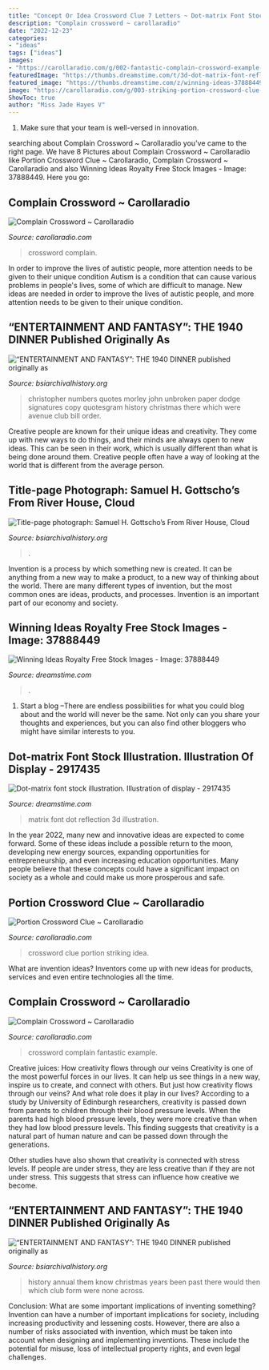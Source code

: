 ```yaml
---
title: "Concept Or Idea Crossword Clue 7 Letters ~ Dot-matrix Font Stock Illustration. Illustration Of Display"
description: "Complain crossword ~ carollaradio"
date: "2022-12-23"
categories:
- "ideas"
tags: ["ideas"]
images:
- "https://carollaradio.com/g/002-fantastic-complain-crossword-example-1920_1701.jpg"
featuredImage: "https://thumbs.dreamstime.com/t/3d-dot-matrix-font-reflection-19736601.jpg"
featured_image: "https://thumbs.dreamstime.com/z/winning-ideas-37888449.jpg"
image: "https://carollaradio.com/g/003-striking-portion-crossword-clue-ideas-1920_1519.jpg"
ShowToc: true
author: "Miss Jade Hayes V"
---
```



1. Make sure that your team is well-versed in innovation.

	

		
searching about Complain Crossword ~ Carollaradio you've came to the right page. We have 8 Pictures about Complain Crossword ~ Carollaradio like Portion Crossword Clue ~ Carollaradio, Complain Crossword ~ Carollaradio and also Winning Ideas Royalty Free Stock Images - Image: 37888449. Here you go:
		
    
## Complain Crossword ~ Carollaradio

<img loading=lazy src="https://carollaradio.com/g/005-awful-complain-crossword-picture.jpg" onerror="this.onerror=null;this.src='https://tse4.mm.bing.net/th?id=OIP.aY7xQl3spisYTOFdgdPMIgHaGJ&amp;pid=15.1';" alt="Complain Crossword ~ Carollaradio">

_Source: carollaradio.com_

>crossword complain. 

	

In order to improve the lives of autistic people, more attention needs to be given to their unique condition
Autism is a condition that can cause various problems in people's lives, some of which are difficult to manage. New ideas are needed in order to improve the lives of autistic people, and more attention needs to be given to their unique condition.

    
## “ENTERTAINMENT AND FANTASY”: THE 1940 DINNER Published Originally As

<img loading=lazy src="http://www.bsiarchivalhistory.org/BSI_Archival_History/Ent_%26_Fan_files/droppedImage_3.jpg" onerror="this.onerror=null;this.src='https://tse2.mm.bing.net/th?id=OIP.tD8JWQMSvSP5-hEIc8-UjwHaGC&amp;pid=15.1';" alt="“ENTERTAINMENT AND FANTASY”: THE 1940 DINNER published originally as">

_Source: bsiarchivalhistory.org_

>christopher numbers quotes morley john unbroken paper dodge signatures copy quotesgram history christmas there which were avenue club bill order. 

	

Creative people are known for their unique ideas and creativity. They come up with new ways to do things, and their minds are always open to new ideas. This can be seen in their work, which is usually different than what is being done around them. Creative people often have a way of looking at the world that is different from the average person.

    
## Title-page Photograph: Samuel H. Gottscho’s From River House, Cloud

<img loading=lazy src="https://www.bsiarchivalhistory.org/BSI_Archival_History/Woodys_pt_1_files/droppedImage_9.jpg" onerror="this.onerror=null;this.src='https://tse2.mm.bing.net/th?id=OIP.DDiKO2zXrtgY1QyDCgb9ogAAAA&amp;pid=15.1';" alt="Title-page photograph: Samuel H. Gottscho’s From River House, Cloud">

_Source: bsiarchivalhistory.org_

>. 

	

Invention is a process by which something new is created. It can be anything from a new way to make a product, to a new way of thinking about the world. There are many different types of invention, but the most common ones are ideas, products, and processes. Invention is an important part of our economy and society.

    
## Winning Ideas Royalty Free Stock Images - Image: 37888449

<img loading=lazy src="https://thumbs.dreamstime.com/z/winning-ideas-37888449.jpg" onerror="this.onerror=null;this.src='https://tse4.mm.bing.net/th?id=OIP.UNfUPzooU7Z8x36YFkJ5IAHaFE&amp;pid=15.1';" alt="Winning Ideas Royalty Free Stock Images - Image: 37888449">

_Source: dreamstime.com_

>. 

	

1. Start a blog –There are endless possibilities for what you could blog about and the world will never be the same. Not only can you share your thoughts and experiences, but you can also find other bloggers who might have similar interests to you. 

    
## Dot-matrix Font Stock Illustration. Illustration Of Display - 2917435

<img loading=lazy src="https://thumbs.dreamstime.com/t/3d-dot-matrix-font-reflection-19736601.jpg" onerror="this.onerror=null;this.src='https://tse3.mm.bing.net/th?id=OIP.4lx_wNdNHgqVtnH3y8YPHQHaHa&amp;pid=15.1';" alt="Dot-matrix font stock illustration. Illustration of display - 2917435">

_Source: dreamstime.com_

>matrix font dot reflection 3d illustration. 

	

In the year 2022, many new and innovative ideas are expected to come forward. Some of these ideas include a possible return to the moon, developing new energy sources, expanding opportunities for entrepreneurship, and even increasing education opportunities. Many people believe that these concepts could have a significant impact on society as a whole and could make us more prosperous and safe.

    
## Portion Crossword Clue ~ Carollaradio

<img loading=lazy src="https://carollaradio.com/g/003-striking-portion-crossword-clue-ideas-1920_1519.jpg" onerror="this.onerror=null;this.src='https://tse4.mm.bing.net/th?id=OIP.ipBMDpedGaLIICPEnzbJyQHaF2&amp;pid=15.1';" alt="Portion Crossword Clue ~ Carollaradio">

_Source: carollaradio.com_

>crossword clue portion striking idea. 

	

What are invention ideas?
Inventors come up with new ideas for products, services and even entire technologies all the time.

    
## Complain Crossword ~ Carollaradio

<img loading=lazy src="https://carollaradio.com/g/002-fantastic-complain-crossword-example-1920_1701.jpg" onerror="this.onerror=null;this.src='https://tse1.mm.bing.net/th?id=OIP.adQ8NDaZyk5ssDcBYwsHCQHaGj&amp;pid=15.1';" alt="Complain Crossword ~ Carollaradio">

_Source: carollaradio.com_

>crossword complain fantastic example. 

	

Creative juices: How creativity flows through our veins
Creativity is one of the most powerful forces in our lives. It can help us see things in a new way, inspire us to create, and connect with others. But just how creativity flows through our veins? And what role does it play in our lives?
According to a study by University of Edinburgh researchers, creativity is passed down from parents to children through their blood pressure levels. When the parents had high blood pressure levels, they were more creative than when they had low blood pressure levels. This finding suggests that creativity is a natural part of human nature and can be passed down through the generations.

Other studies have also shown that creativity is connected with stress levels. If people are under stress, they are less creative than if they are not under stress. This suggests that stress can influence how creative we become.

    
## “ENTERTAINMENT AND FANTASY”: THE 1940 DINNER Published Originally As

<img loading=lazy src="http://www.bsiarchivalhistory.org/BSI_Archival_History/Ent_&amp;_Fan_files/droppedImage.jpg" onerror="this.onerror=null;this.src='https://tse4.mm.bing.net/th?id=OIP.JfsGcdakfByUl1O97FaEJAHaMV&amp;pid=15.1';" alt="“ENTERTAINMENT AND FANTASY”: THE 1940 DINNER published originally as">

_Source: bsiarchivalhistory.org_

>history annual them know christmas years been past there would then which club form were none across. 

	

Conclusion: What are some important implications of inventing something?
Invention can have a number of important implications for society, including increasing productivity and lessening costs. However, there are also a number of risks associated with invention, which must be taken into account when designing and implementing inventions. These include the potential for misuse, loss of intellectual property rights, and even legal challenges.

